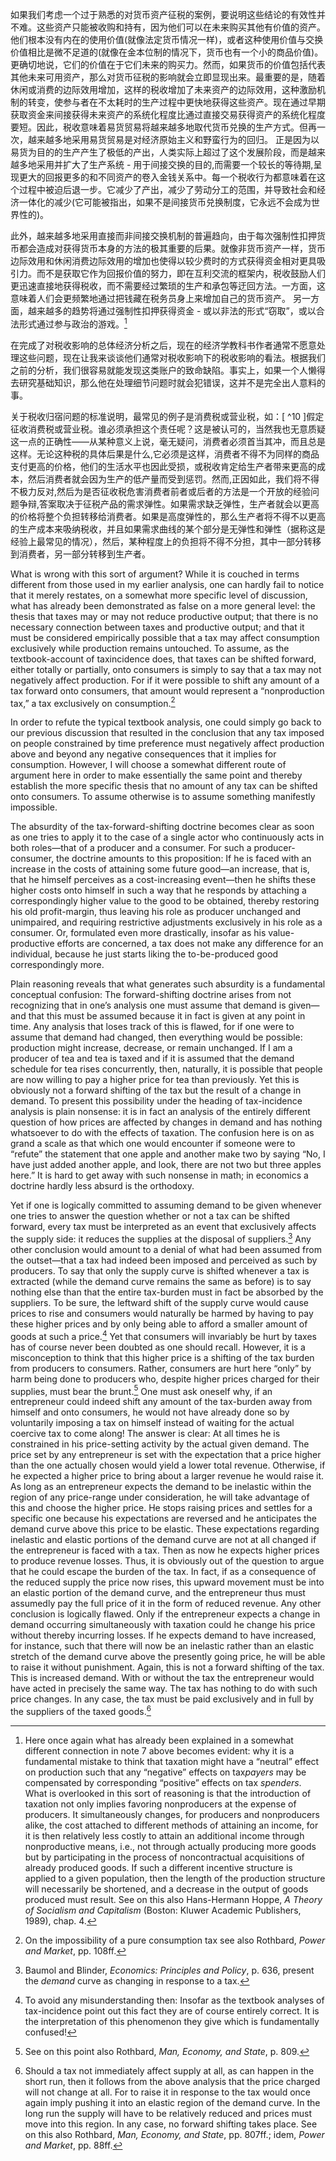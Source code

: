 如果我们考虑一个过于熟悉的对货币资产征税的案例，要说明这些结论的有效性并不难。这些资产只能被收购和持有，因为他们可以在未来购买其他有价值的资产。他们根本没有内在的使用价值(就像法定货币情况一样)，或者这种使用价值与交换价值相比是微不足道的(就像在金本位制的情况下，货币也有一个小的商品价值)。更确切地说，它们的价值在于它们未来的购买力。然而，如果货币的价值包括代表其他未来可用资产，那么对货币征税的影响就会立即显现出来。最重要的是，随着休闲或消费的边际效用增加，这样的税收增加了未来资产的边际效用，这种激励机制的转变，使参与者在不太耗时的生产过程中更快地获得这些资产。现在通过早期获取资金来间接获得未来资产的系统化程度比通过直接交易获得资产的系统化程度要短。因此，税收意味着易货贸易将越来越多地取代货币兑换的生产方式。但再一次，越来越多地采用易货贸易是对经济原始主义和野蛮行为的回归。 正是因为以易货为目的的生产产生了极低的产出，人类实际上超过了这个发展阶段，而是越来越多地采用并扩大了生产系统 - 用于间接交换的目的,而需要一个较长的等待期,呈现更大的回报更多的和不同资产的卷入金钱关系中。每一个税收行为都意味着在这个过程中被迫后退一步。它减少了产出，减少了劳动分工的范围，并导致社会和经济一体化的减少(它可能被指出，如果不是间接货币兑换制度，它永远不会成为世界性的)。

此外，越来越多地采用直接而非间接交换机制的普遍趋向，由于每次强制性扣押货币都会造成对获得货币本身的方法的极其重要的后果。就像非货币资产一样，货币边际效用和休闲消费边际效用的增加也使得以较少费时的方式获得资金相对更具吸引力。而不是获取它作为回报价值的努力，即在互利交流的框架内，税收鼓励人们更迅速直接地获得税收，而不需要经过繁琐的生产和承包等迂回方法。一方面，这意味着人们会更频繁地通过把钱藏在税务员身上来增加自己的货币资产。 另一方面，越来越多的趋势将通过强制性扣押获得资金 - 或以非法的形式“窃取”，或以合法形式通过参与政治的游戏。[^9]

在完成了对税收影响的总体经济分析之后，现在的经济学教科书作者通常不愿意处理这些问题，现在让我来谈谈他们通常对税收影响下的税收影响的看法。根据我们之前的分析，我们很容易就能发现这类账户的致命缺陷。事实上，如果一个人懒得去研究基础知识，那么他在处理细节问题时就会犯错误，这并不是完全出人意料的事。

关于税收归宿问题的标准说明，最常见的例子是消费税或营业税，如：[ ^10 ]假定征收消费税或营业税。谁必须承担这个责任呢？这是被认可的，当然我也无意质疑这一点的正确性——从某种意义上说，毫无疑问，消费者必须首当其冲，而且总是这样。无论这种税的具体后果是什么,它必须是这样，消费者不得不为同样的商品支付更高的价格，他们的生活水平也因此受损，或税收肯定给生产者带来更高的成本，然后消费者就会因为生产的低产量而受到惩罚。然而,正因如此，我们将不得不极力反对,然后为是否征收税危害消费者前者或后者的方法是一个开放的经验问题争辩,答案取决于征税产品的需求弹性。如果需求缺乏弹性，生产者就会以更高的价格将整个负担转移给消费者。如果是高度弹性的，那么生产者将不得不以更高的生产成本来吸纳税收，并且如果需求曲线的某个部分是无弹性和弹性（据称这是经验上最常见的情况），然后，某种程度上的负担将不得不分担，其中一部分转移到消费者，另一部分转移到生产者。

What is wrong with this sort of argument? While it is couched in terms different from those used in my earlier analysis, one can hardly fail to notice that it merely restates, on a somewhat more specific level of discussion, what has already been demonstrated as false on a more general level: the thesis that taxes may or may not reduce productive output; that there is no necessary connection between taxes and productive output; and that it must be considered empirically possible that a tax may affect consumption exclusively while production remains untouched. To assume, as the textbook-account of taxincidence does, that taxes can be shifted forward, either totally or partially, onto consumers is simply to say that a tax may not negatively affect production. For if it were possible to shift any amount of a tax forward onto consumers, that amount would represent a “nonproduction tax,” a tax exclusively on consumption.[^11]

In order to refute the typical textbook analysis, one could simply go back to our previous discussion that resulted in the conclusion that any tax imposed on people constrained by time preference must negatively affect production above and beyond any negative consequences that it implies for consumption. However, I will choose a somewhat different route of argument here in order to make essentially the same point and thereby establish the more specific thesis that no amount of any tax can be shifted onto consumers. To assume otherwise is to assume something manifestly impossible.

The absurdity of the tax-forward-shifting doctrine becomes clear as soon as one tries to apply it to the case of a single actor who continuously acts in both roles—that of a producer and a consumer. For such a producer-consumer, the doctrine amounts to this proposition: If he is faced with an increase in the costs of attaining some future good—an increase, that is, that he himself perceives as a cost-increasing event—then he shifts these higher costs onto himself in such a way that he responds by attaching a correspondingly higher value to the good to be obtained, thereby restoring his old profit-margin, thus leaving his role as producer unchanged and unimpaired, and requiring restrictive adjustments exclusively in his role as a consumer. Or, formulated even more drastically, insofar as his value-productive efforts are concerned, a tax does not make any difference for an individual, because he just starts liking the to-be-produced good correspondingly more.

Plain reasoning reveals that what generates such absurdity is a fundamental conceptual confusion: The forward-shifting doctrine arises from not recognizing that in one’s analysis one must assume that demand is given—and that this must be assumed because it in fact is given at any point in time. Any analysis that loses track of this is flawed, for if one were to assume that demand had changed, then everything would be possible: production might increase, decrease, or remain unchanged. If I am a producer of tea and tea is taxed and if it is assumed that the demand schedule for tea rises concurrently, then, naturally, it is possible that people are now willing to pay a higher price for tea than previously. Yet this is obviously not a forward shifting of the tax but the result of a change in demand. To present this possibility under the heading of tax-incidence analysis is plain nonsense: it is in fact an analysis of the entirely different question of how prices are affected by changes in demand and has nothing whatsoever to do with the effects of taxation. The confusion here is on as grand a scale as that which one would encounter if someone were to “refute” the statement that one apple and another make two by saying “No, I have just added another apple, and look, there are not two but three apples here.” It is hard to get away with such nonsense in math; in economics a doctrine hardly less absurd is the orthodoxy.

Yet if one is logically committed to assuming demand to be given whenever one tries to answer the question whether or not a tax can be shifted forward, every tax must be interpreted as an event that exclusively affects the supply side: it reduces the supplies at the disposal of suppliers.[^12] Any other conclusion would amount to a denial of what had been assumed from the outset—that a tax had indeed been imposed and perceived as such by producers. To say that only the supply curve is shifted whenever a tax is extracted (while the demand curve remains the same as before) is to say nothing else than that the entire tax-burden must in fact be absorbed by the suppliers. To be sure, the leftward shift of the supply curve would cause prices to rise and consumers would naturally be harmed by having to pay these higher prices and by only being able to afford a smaller amount of goods at such a price.[^13] Yet that consumers will invariably be hurt by taxes has of course never been doubted as one should recall. However, it is a misconception to think that this higher price is a shifting of the tax burden from producers to consumers. Rather, consumers are hurt here “only” by harm being done to producers who, despite higher prices charged for their supplies, must bear the brunt.[^14] One must ask oneself why, if an entrepreneur could indeed shift any amount of the tax-burden away from himself and onto consumers, he would not have already done so by voluntarily imposing a tax on himself instead of waiting for the actual coercive tax to come along! The answer is clear: At all times he is constrained in his price-setting activity by the actual given demand. The price set by any entrepreneur is set with the expectation that a price higher than the one actually chosen would yield a lower total revenue. Otherwise, if he expected a higher price to bring about a larger revenue he would raise it. As long as an entrepreneur expects the demand to be inelastic within the region of any price-range under consideration, he will take advantage of this and choose the higher price. He stops raising prices and settles for a specific one because his expectations are reversed and he anticipates the demand curve above this price to be elastic. These expectations regarding inelastic and elastic portions of the demand curve are not at all changed if the entrepreneur is faced with a tax. Then as now he expects higher prices to produce revenue losses. Thus, it is obviously out of the question to argue that he could escape the burden of the tax. In fact, if as a consequence of the reduced supply the price now rises, this upward movement must be into an elastic portion of the demand curve, and the entrepreneur thus must assumedly pay the full price of it in the form of reduced revenue. Any other conclusion is logically flawed. Only if the entrepreneur expects a change in demand occurring simultaneously with taxation could he change his price without thereby incurring losses. If he expects demand to have increased, for instance, such that there will now be an inelastic rather than an elastic stretch of the demand curve above the presently going price, he will be able to raise it without punishment. Again, this is not a forward shifting of the tax. This is increased demand. With or without the tax the entrepreneur would have acted in precisely the same way. The tax has nothing to do with such price changes. In any case, the tax must be paid exclusively and in full by the suppliers of the taxed goods.[^15]

[^9]: Here once again what has already been explained in a somewhat different connection in note 7 above becomes evident: why it is a fundamental mistake to think that taxation might have a “neutral” effect on production such that any “negative” effects on tax*payers* may be compensated by corresponding “positive” effects on tax *spenders*. What is overlooked in this sort of reasoning is that the introduction of taxation not only implies favoring nonproducers at the expense of producers. It simultaneously changes, for producers and nonproducers alike, the cost attached to different methods of attaining an income, for it is then relatively less costly to attain an additional income through nonproductive means, i.e., not through actually producing more goods but by participating in the process of noncontractual acquisitions of already produced goods. If such a different incentive structure is applied to a given population, then the length of the production structure will necessarily be shortened, and a decrease in the output of goods produced must result. See on this also Hans-Hermann Hoppe, *A Theory of Socialism and Capitalism* (Boston: Kluwer Academic Publishers, 1989), chap. 4.

[^10]: See for instance William Baumol and Alan Blinder, *Economics: Principles and Policy* (New York: Harcourt Brace Jovanovich, 1979), pp. 636ff.; Daniel R. Fusfeld, *Economics: Principles of Political Economy,* 3rd ed. (Glenview, Ill.: Scott, Foresman, 1987), pp. 639ff.; Robert Ekelund and Robert Tollison, *Microeconomics*, 2nd ed. (Glenview, Ill.: Scott, Foresman, 1988), pp. 463ff. and 469f.; Stanley Fisher, Rudiger Dornbusch, and Richard Schmalensee, *Microeconomics*, 2nd ed. (New York: McGraw Hill, 1988), pp. 385f.

[^11]: On the impossibility of a pure consumption tax see also Rothbard, *Power and Market*, pp. 108ff.

[^12]: Baumol and Blinder, *Economics: Principles and Policy*, p. 636, present the *demand* curve as changing in response to a tax.

[^13]: To avoid any misunderstanding then: Insofar as the textbook analyses of tax-incidence point out this fact they are of course entirely correct. It is the interpretation of this phenomenon they give which is fundamentally confused!

[^14]: See on this point also Rothbard, *Man, Economy, and State*, p. 809.

[^15]: Should a tax not immediately affect supply at all, as can happen in the short run, then it follows from the above analysis that the price charged will not change at all. For to raise it in response to the tax would once again imply pushing it into an elastic region of the demand curve. In the long run the supply will have to be relatively reduced and prices must move into this region. In any case, no forward shifting takes place. See on this also Rothbard, *Man, Economy, and State*, pp. 807ff.; idem, *Power and Market*, pp. 88ff.
